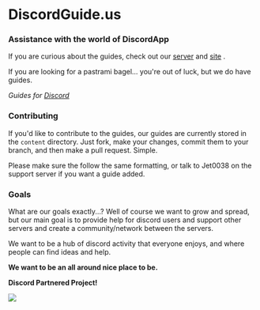 # DiscordGuide.us #
### Assistance with the world of DiscordApp #

If you are curious about the guides, check out our [server](https://discord.gg/zXsAHTd) and [site](https://discordguide.us) .

If you are looking for a pastrami bagel... you're out of luck, but we do have guides.

*Guides for [Discord](https://discordapp.com)*

### Contributing

If you'd like to contribute to the guides, our guides are currently stored in the
`content` directory. Just fork, make your changes, commit them to your branch,
and then make a pull request. Simple. 

Please make sure the follow the same formatting, or talk to Jet0038 on the support server if you want a guide added.

### Goals

What are our goals exactly...?
Well of course we want to grow and spread, but our main goal is to provide help for discord users and support other servers and create a community/network between the servers. 

We want to be a hub of discord activity that everyone enjoys, and where people can find ideas and help.

**We want to be an all around nice place to be.**

**Discord Partnered Project!**

![](http://i.imgur.com/WhRsySd.png)
